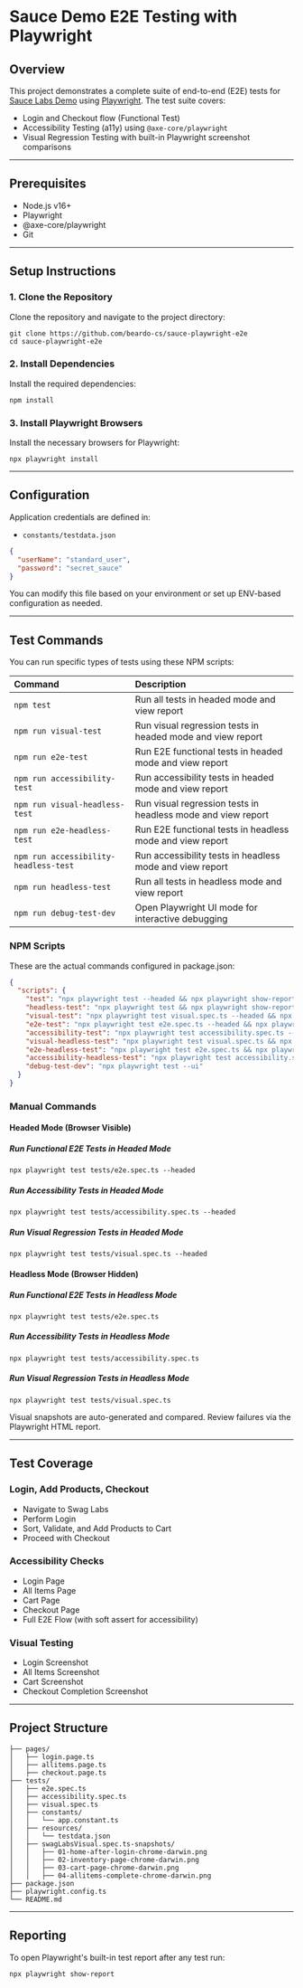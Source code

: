 # Sauce Demo E2E Testing with Playwright

## Overview

This project demonstrates a complete suite of end-to-end (E2E) tests for [Sauce Labs Demo](https://www.saucedemo.com/) using [Playwright](https://playwright.dev/). The test suite covers:

- Login and Checkout flow (Functional Test)
- Accessibility Testing (a11y) using `@axe-core/playwright`
- Visual Regression Testing with built-in Playwright screenshot comparisons

---

## Prerequisites

- Node.js v16+  
- Playwright  
- @axe-core/playwright
- Git

---

## Setup Instructions

### 1. Clone the Repository

Clone the repository and navigate to the project directory:

```
git clone https://github.com/beardo-cs/sauce-playwright-e2e
cd sauce-playwright-e2e
```

### 2. Install Dependencies

Install the required dependencies:

```
npm install
```

### 3. Install Playwright Browsers

Install the necessary browsers for Playwright:

```
npx playwright install
```

---

## Configuration

Application credentials are defined in:

- `constants/testdata.json`

```json
{
  "userName": "standard_user",
  "password": "secret_sauce"
}
```

You can modify this file based on your environment or set up ENV-based configuration as needed.

---

## Test Commands

You can run specific types of tests using these NPM scripts:

| Command | Description |
|:--------|:------------|
| `npm test` | Run all tests in headed mode and view report |
| `npm run visual-test` | Run visual regression tests in headed mode and view report |
| `npm run e2e-test` | Run E2E functional tests in headed mode and view report |
| `npm run accessibility-test` | Run accessibility tests in headed mode and view report |
| `npm run visual-headless-test` | Run visual regression tests in headless mode and view report |
| `npm run e2e-headless-test` | Run E2E functional tests in headless mode and view report |
| `npm run accessibility-headless-test` | Run accessibility tests in headless mode and view report |
| `npm run headless-test` | Run all tests in headless mode and view report |
| `npm run debug-test-dev` | Open Playwright UI mode for interactive debugging |

### NPM Scripts

These are the actual commands configured in package.json:

```json
{
  "scripts": {
    "test": "npx playwright test --headed && npx playwright show-report",
    "headless-test": "npx playwright test && npx playwright show-report",
    "visual-test": "npx playwright test visual.spec.ts --headed && npx playwright show-report",
    "e2e-test": "npx playwright test e2e.spec.ts --headed && npx playwright show-report",
    "accessibility-test": "npx playwright test accessibility.spec.ts --headed && npx playwright show-report",
    "visual-headless-test": "npx playwright test visual.spec.ts && npx playwright show-report",
    "e2e-headless-test": "npx playwright test e2e.spec.ts && npx playwright show-report",
    "accessibility-headless-test": "npx playwright test accessibility.spec.ts && npx playwright show-report",
    "debug-test-dev": "npx playwright test --ui"
  }
}
```

### Manual Commands

#### Headed Mode (Browser Visible)

##### Run Functional E2E Tests in Headed Mode

```
npx playwright test tests/e2e.spec.ts --headed
```

##### Run Accessibility Tests in Headed Mode

```
npx playwright test tests/accessibility.spec.ts --headed
```

##### Run Visual Regression Tests in Headed Mode

```
npx playwright test tests/visual.spec.ts --headed
```

#### Headless Mode (Browser Hidden)

##### Run Functional E2E Tests in Headless Mode

```
npx playwright test tests/e2e.spec.ts
```

##### Run Accessibility Tests in Headless Mode

```
npx playwright test tests/accessibility.spec.ts
```

##### Run Visual Regression Tests in Headless Mode

```
npx playwright test tests/visual.spec.ts
```

Visual snapshots are auto-generated and compared. Review failures via the Playwright HTML report.

---

## Test Coverage

### Login, Add Products, Checkout
- Navigate to Swag Labs
- Perform Login
- Sort, Validate, and Add Products to Cart
- Proceed with Checkout

### Accessibility Checks
- Login Page
- All Items Page
- Cart Page
- Checkout Page
- Full E2E Flow (with soft assert for accessibility)

### Visual Testing
- Login Screenshot
- All Items Screenshot
- Cart Screenshot
- Checkout Completion Screenshot

---

## Project Structure

```
├── pages/
│   ├── login.page.ts
│   ├── allitems.page.ts
│   ├── checkout.page.ts
├── tests/
│   ├── e2e.spec.ts
│   ├── accessibility.spec.ts
│   ├── visual.spec.ts
│   ├── constants/
│   │   └── app.constant.ts
│   ├── resources/
│   │   └── testdata.json
│   ├── swagLabsVisual.spec.ts-snapshots/
│   │   ├── 01-home-after-login-chrome-darwin.png
│   │   ├── 02-inventory-page-chrome-darwin.png
│   │   ├── 03-cart-page-chrome-darwin.png
│   │   ├── 04-allitems-complete-chrome-darwin.png
├── package.json
├── playwright.config.ts
└── README.md
```

---

## Reporting

To open Playwright's built-in test report after any test run:

```
npx playwright show-report
```